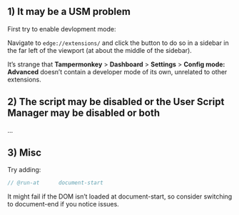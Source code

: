 ## 1) It may be a USM problem

First try to enable devlopment mode:

Navigate to `edge://extensions/` and click the button to do so in a sidebar in the far left of the viewport (at about the middle of the sidebar).

It’s strange that **Tampermonkey** > **Dashboard** > **Settings** > **Config mode: Advanced** doesn’t contain a developer mode of its own, unrelated to other extensions.

## 2) The script may be disabled or the User Script Manager may be disabled or both

...

## 3) Misc

Try adding:

```js
// @run-at      document-start
```

It might fail if the DOM isn’t loaded at document-start, so consider switching to document-end if you notice issues.
